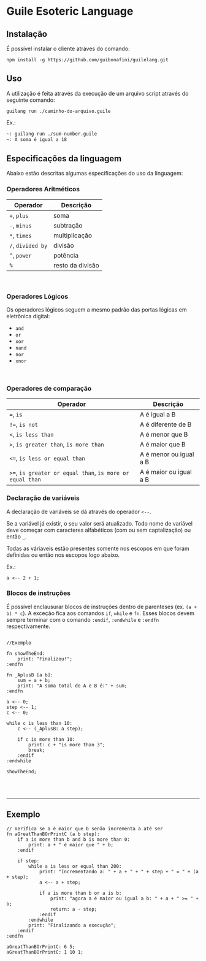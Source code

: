 # Guile Esoteric Language

## Instalação

É possível instalar o cliente atráves do comando:

```
npm install -g https://github.com/guibonafini/guilelang.git
```

## Uso

A utilização é feita através da execução de um arquivo script através do seguinte comando:

```
guilang run ./caminho-do-arquivo.guile
```

Ex.:
```sh
~: guilang run ./sum-number.guile
~: A soma é igual a 18
```

## Especificações da linguagem

Abaixo estão descritas algumas especificações do uso da linguagem:

### Operadores Aritméticos

| Operador          | Descrição        |
| ----------------- | ---------------- |
| `+`, `plus`       | soma             |
| `-`, `minus`      | subtração        |
| `*`, `times`      | multiplicação    |
| `/`, `divided by` | divisão          |
| `^`, `power`      | potência         |
| `%`               | resto da divisão |

<br/>

### Operadores Lógicos

Os operadores lógicos seguem a mesmo padrão das portas lógicas em eletrônica digital:

- `and`
- `or` 
- `xor`
- `nand`
- `nor` 
- `xnor`


<br/>

### Operadores de comparação

| Operador                                                  | Descrição              |
| --------------------------------------------------------- | ---------------------- |
| `=`, `is`                                                 | A é igual a B          |
| `!=`, `is not`                                            | A é diferente de B     |
| `<`, `is less than`                                       | A é menor que B        |
| `>`, `is greater than`, `is more than`                    | A é maior que B        |
| `<=`, `is less or equal than`                             | A é menor ou igual a B |
| `>=`, `is greater or equal than`, `is more or equal than` | A é maior ou igual a B |


### Declaração de variáveis

A declaração de variáveis se dá através do operador `<--`. 

Se a variável já existir, o seu valor será atualizado. Todo nome de variável deve começar com caracteres alfabéticos (com ou sem captalização) ou então `_`. 

Todas as váriaveis estão presentes somente nos escopos em que foram definidas ou então nos escopos logo abaixo.

Ex.:
```
a <-- 2 + 1;
```

### Blocos de instruções

É possível enclausurar blocos de instruções dentro de parenteses (ex. `(a + b) * c`). A exceção fica aos comandos `if`, `while` e `fn`. Esses blocos devem sempre terminar com o comando `:endif`, `:endwhile` e `:endfn` respectivamente.


```

//Exemplo

fn showTheEnd: 
    print: "Finalizou!";
:endfn

fn _AplusB [a b]:
    sum = a + b;
    print: "A soma total de A e B é:" + sum;
:endfn

a <-- 0;
step <-- 1;
c <-- 0;

while c is less than 10:
    c <-- (_AplusB: a step);

    if c is more than 10:
        print: c + "is more than 3";
        break;
    :endif
:endwhile

showTheEnd;
```
<br/>
<br/>

---

## Exemplo

```
// Verifica se a é maior que b senão incrementa a até ser
fn aGreatThanBOrPrintC (a b step):
    if a is more than b and b is more than 0:
        print: a + " é maior que " + b;
    :endif

    if step:
        while a is less or equal than 200:
            print: "Incrementando a: " + a + " + " + step + " = " + (a + step);
            a <-- a + step;
            
            if a is more than b or a is b:
                print: "agora a é maior ou igual a b: " + a + " >= " + b;
                return: a - step;
            :endif
        :endwhile
        print: "Finalizando a execução";
    :endif
:endfn

aGreatThanBOrPrintC: 6 5;
aGreatThanBOrPrintC: 1 10 1;
```